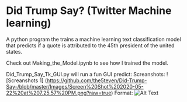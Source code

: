 # Did Trump Say? (Twitter Machine learning)
A python program the trains a machine learning text classification model that predicts if a quote is attributed to the 45th president of the united states.

Check out Making_the_Model.ipynb to see how I trained the model.

Did_Trump_Say_Tk_GUI.py will run a fun GUI predict:
Screanshots:
![Screanshots 1]
(https://github.com/the5teven/Did-Trump-Say-/blob/master/Images/Screen%20Shot%202020-05-22%20at%207.25.57%20PM.png?raw=true)
Format: ![Alt Text](url)
